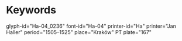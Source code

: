 # Keywords
glyph-id="Ha-04_0236"
font-id="Ha-04"
printer-id="Ha"
printer="Jan Haller"
period="1505–1525"
place="Kraków"
PT plate="167"
